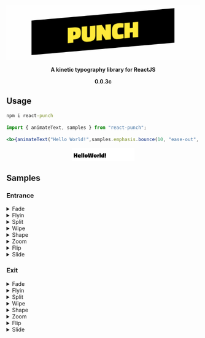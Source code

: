 <p  align="center">
<img alt="header" src="./src/logo.gif" />
</p>

<p  align="center">
<b>A kinetic typography library for ReactJS </b>
</p>

<p  align="center">
<b>0.0.3c</b>
</p>

## Usage

```cmd
npm i react-punch
```
```jsx
import { animateText, samples } from "react-punch";
```
```jsx
<b>{animateText("Hello World!",samples.emphasis.bounce(10, "ease-out", 1000, "infinite"),100)}</b>
```
<p  align="center">
<img alt="header" src="./src/helloworld.gif" />
</p>

## Samples
### Entrance

<details><summary>Fade</summary>

```jsx
<b>{animateText("Hello World!",samples.entrance.fade())}</b>
```
<img alt="header" src="./src/textfade.gif" />
</p>
</details>

<details><summary>Flyin</summary>

```jsx
<b>{animateText("Hello World!",samples.entrance.flyin())}</b>
```
<img alt="header" src="./src/textflyin.gif" />
</p>
</details>

<details><summary>Split</summary>

```jsx
<b>{animateText("Hello World!",samples.entrance.split())}</b>
```
<img alt="header" src="./src/textsplit.gif" />
</p>
</details>

<details><summary>Wipe</summary>

```jsx
<b>{animateText("Hello World!",samples.entrance.wipe())}</b>
```
<img alt="header" src="./src/textwipe.gif" />
</p>
</details>

<details><summary>Shape</summary>

```jsx
<b>{animateText("Hello World!",samples.entrance.shape())}</b>
```
<img alt="header" src="./src/textshape.gif" />
</p>
</details>

<details><summary>Zoom</summary>

```jsx
<b>{animateText("Hello World!",samples.entrance.zoom())}</b>
```
<img alt="header" src="./src/textzoom.gif" />
</p>
</details>

<details><summary>Flip</summary>

```jsx
<b>{animateText("Hello World!",samples.entrance.flip())}</b>
```
<img alt="header" src="./src/textflip.gif" />
</p>
</details>

<details><summary>Slide</summary>

```jsx
<b>{animateText("Hello World!",samples.entrance.slide())}</b>
```
<img alt="header" src="./src/textslide.gif" />
</p>
</details>

### Exit

<details><summary>Fade</summary>

```jsx
<b>{animateText("Hello World!",samples.entrance.fade())}</b>
```
<img alt="header" src="./src/textfadeexit.gif" />
</p>
</details>

<details><summary>Flyin</summary>

```jsx
<b>{animateText("Hello World!",samples.entrance.flyin())}</b>
```
<img alt="header" src="./src/textflyinexit.gif" />
</p>
</details>

<details><summary>Split</summary>

```jsx
<b>{animateText("Hello World!",samples.entrance.split())}</b>
```
<img alt="header" src="./src/textsplitexit.gif" />
</p>
</details>

<details><summary>Wipe</summary>

```jsx
<b>{animateText("Hello World!",samples.entrance.wipe())}</b>
```
<img alt="header" src="./src/textwipeexit.gif" />
</p>
</details>

<details><summary>Shape</summary>

```jsx
<b>{animateText("Hello World!",samples.entrance.shape())}</b>
```
<img alt="header" src="./src/textshapeexit.gif" />
</p>
</details>

<details><summary>Zoom</summary>

```jsx
<b>{animateText("Hello World!",samples.entrance.zoom())}</b>
```
<img alt="header" src="./src/textzoomexit.gif" />
</p>
</details>

<details><summary>Flip</summary>

```jsx
<b>{animateText("Hello World!",samples.entrance.flip())}</b>
```
<img alt="header" src="./src/textflipexit.gif" />
</p>
</details>

<details><summary>Slide</summary>

```jsx
<b>{animateText("Hello World!",samples.entrance.slide())}</b>
```
<img alt="header" src="./src/textslideexit.gif" />
</p>
</details>